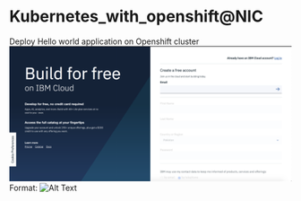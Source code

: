 # Kubernetes_with_openshift@NIC
Deploy Hello world application on Openshift cluster
![GitHub Logo](/hi.png)
Format: ![Alt Text](url)
